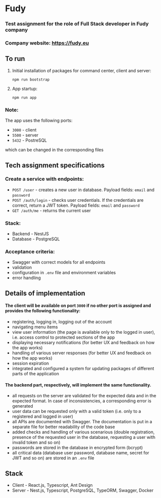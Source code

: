 # Fudy

### Test assignment for the role of Full Stack developer in Fudy company

### Company website: https://fudy.eu

## To run

1. Initial installation of packages for command center, client and server:
    ```
    npm run bootstrap
    ```

2. App startup:
     ```
     npm run app
     ```

### Note:
The app uses the following ports:
- `3000` - client
- `5500` - server
- `5432` - PostreSQL

which can be changed in the corresponding files

## Tech assignment specifications

### Create a service with endpoints:

* `POST /user` - creates a new user in database. Payload fields: `email` and `password`
* `POST /auth/login` - checks user credentials. If the credentials are correct, return a JWT token. Payload fields: `email` and `password`
* `GET /auth/me` - returns the current user

### Stack:

* Backend - NestJS
* Database - PostgreSQL

### Acceptance criteria:

* Swagger with correct models for all endpoints
* validation
* configuration in `.env` file and environment variables
* error handling

## Details of implementation

#### The client will be available on port `3000` if no other port is assigned and provides the following functionality:

- registering, logging in, logging out of the account
- navigating menu items
- view user information (the page is available only to the logged in user), i.e. access control to protected sections of the app
- displaying necessary notifications (for better UX and feedback on how the app works)
- handling of various server responses (for better UX and feedback on how the app works)
- session expiration
- integrated and configured a system for updating packages of different parts of the application

#### The backend part, respectively, will implement the same functionality.

- all requests on the server are validated for the expected data and in the expected format. In case of inconsistencies, a corresponding error is generated
- user data can be requested only with a valid token (i.e. only to a registered and logged in user)
- all APIs are documented with Swagger. The documentation is put in a separate file for better readability of the code base
- added checks and handling of various scenarious (double registration, presence of the requested user in the database, requesting a user with invalid token and so on)
- passwords are stored in the database in encrypted form (bcrypt)
- all critical data (database user password, database name, secret for JWT and so on) are stored in an `.env` file

## Stack

- Client - React.js, Typescript, Ant Design
- Server - Nest.js, Typescript, PostgreSQL, TypeORM, Swagger, Docker